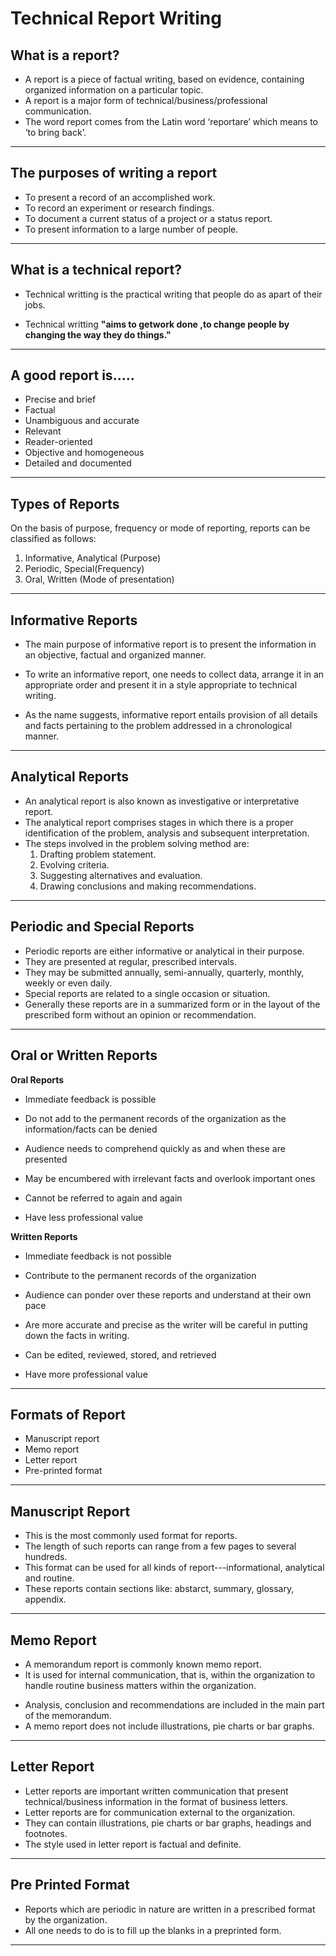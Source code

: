 # Technical Report Writing

## What is a report?
- A report is a piece of factual writing, based on evidence, containing organized information on a particular topic.
- A report is a major form of technical/business/professional communication.
- The word report comes from the Latin word ‘reportare’ which means to ‘to bring back’.

---
## The purposes of writing a report
* To present a record of an accomplished work.
* To record an experiment or research findings.
* To document a current status of a project or a status report.
* To present information to a large number of people.
---
## What is a technical report?
- Technical writting is the practical writing that people do as apart of their jobs.

- Technical writting **"aims to getwork done ,to change people by changing the way they do things."**
---
## A good report is…..
- Precise and brief
- Factual
- Unambiguous and accurate
- Relevant
- Reader-oriented
- Objective and homogeneous
- Detailed and documented
---
## Types of Reports

On the basis of purpose, frequency or mode of reporting, reports can be classified as follows:

1. Informative, Analytical (Purpose)
2. Periodic, Special(Frequency)
3. Oral, Written (Mode of presentation)
---
## Informative Reports
- The main purpose of informative report is to present the information in an objective, factual and organized manner.
- To write an informative report, one needs to collect data, arrange it in an appropriate order and present it in a style appropriate to technical writing.

- As the name suggests, informative report entails provision of all details and facts pertaining to the problem addressed in a chronological manner.
---
## Analytical Reports
- An analytical report is also known as investigative or interpretative report.
- The analytical report comprises stages in which there is a proper identification of the problem, analysis and subsequent interpretation.
- The steps involved in the problem solving method are:
    1. Drafting problem statement.
    2. Evolving criteria.
    3. Suggesting alternatives and evaluation.
    4. Drawing conclusions and making recommendations.
---
## Periodic and Special Reports
- Periodic reports are either informative or analytical in their purpose.
- They are presented at regular, prescribed intervals.
- They may be submitted annually, semi-annually, quarterly,  monthly, weekly or even daily.
- Special reports are related to a single occasion or situation.
- Generally these reports are in a summarized form or in the layout of the prescribed form without an opinion or recommendation. 
---
## Oral or Written Reports
**Oral Reports**

* Immediate feedback is possible

* Do not add to the permanent records of the organization as the information/facts can be denied

* Audience needs to comprehend quickly as and when these are presented

* May be encumbered with irrelevant facts and overlook important ones

* Cannot be referred to again and again

* Have less professional value

**Written Reports**

* Immediate feedback is not possible

* Contribute to the permanent records of the organization

* Audience can ponder over these reports and understand at their own pace

* Are more accurate and precise as the writer will be careful in putting down the facts in writing.

* Can be edited, reviewed, stored, and retrieved

* Have more professional value

---
## Formats of Report
- Manuscript report
- Memo report
- Letter report
- Pre-printed format
---

## Manuscript Report
* This is the most commonly used format for reports.
* The length of such reports can range from a few pages to several hundreds.
* This format can be used for all kinds of report---informational, analytical and routine.
* These reports contain sections like: abstarct, summary, glossary, appendix.
---
## Memo Report
- A memorandum report is commonly known memo report.
- It is used for internal communication, that is, within the organization to handle routine business matters within the organization.
* Analysis, conclusion and recommendations are included in the main part of the memorandum.
* A memo report does not include illustrations, pie charts or bar graphs.
---
## Letter Report
* Letter reports are important written communication that present technical/business information in the format of business letters.
* Letter reports are for communication external to the organization.
* They can contain illustrations, pie charts or bar graphs, headings and footnotes.
* The  style used in letter report is factual and definite.

---
## Pre Printed Format
* Reports which are periodic in nature are written in a prescribed format by the organization.
* All one needs to do is to fill up the blanks in a preprinted form.
---







